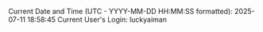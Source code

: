 Current Date and Time (UTC - YYYY-MM-DD HH:MM:SS formatted): 2025-07-11 18:58:45
Current User's Login: luckyaiman

